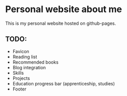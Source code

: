 # Personal website about me
This is my personal website hosted on github-pages.

## TODO:
- Favicon
- Reading list
- Recommended books
- Blog integration
- Skills
- Projects
- Education progress bar (apprenticeship, studies)
- Footer